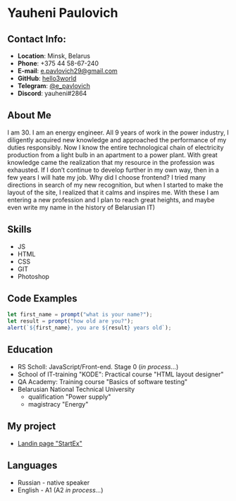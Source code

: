 # Yauheni Paulovich

## Contact Info:

- **Location**: Minsk, Belarus
- **Phone**: +375 44 58-67-240
- **E-mail**: e.pavlovich29@gmail.com
- **GitHub**: [hello3world](https://github.com/hello3world)
- **Telegram**: [@e_pavlovich](https://t.me/e_pavlovich)
- **Discord**: yauheni#2864

## About Me

I am 30. I am an energy engineer. All 9 years of work in the power industry, I diligently acquired new
knowledge and approached the performance of my duties responsibly. Now I know the entire technological
chain of electricity production from a light bulb in an apartment to a power plant. With great knowledge
came the realization that my resource in the profession was exhausted. If I don’t continue to develop further in my own way, then in a few years I will hate my job. Why did I choose frontend? I tried many directions in search of my
new recognition, but when I started to make the layout of the site, I realized that it calms and inspires
me. With these I am entering a new profession and I plan to reach great heights, and maybe even write my
name in the history of Belarusian IT)

## Skills

- JS
- HTML
- CSS
- GIT
- Photoshop

## Code Examples

```javascript
let first_name = prompt("what is your name?");
let result = prompt("how old are you?");
alert(`${first_name}, you are ${result} years old`);
```

## Education

- RS Scholl: JavaScript/Front-end. Stage 0 (_in process…_)
- School of IT-training "KODE": Practical course "HTML layout designer"
- QA Academy: Training course "Basics of software testing"
- Belarusian National Technical University
  - qualification "Power supply"
  - magistracy "Energy"

## My project

- [Landin page "StartEx"](https://hello3world.github.io/landing-page-1/)

## Languages

- Russian - native speaker
- English - A1 (A2 _in process…_)
